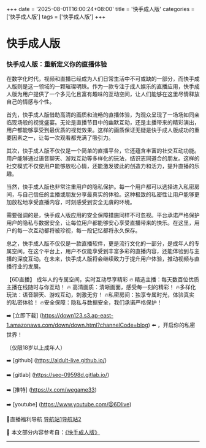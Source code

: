 +++
date = '2025-08-01T16:00:24+08:00'
title = '快手成人版'
categories = ['快手成人版']
tags = ['快手成人版']
+++

# 快手成人版

### 快手成人版：重新定义你的直播体验

在数字化时代，视频和直播已经成为人们日常生活中不可或缺的一部分，而快手成人版则是这一领域的一颗璀璨明珠。作为一款专注于成人娱乐的直播应用，快手成人版为用户提供了一个多元化且富有趣味的互动空间，让人们能够在这里尽情释放自己的情感与个性。

首先，快手成人版借助高清的画质和流畅的直播体验，为观众呈现了一场场如同亲临现场般的视觉盛宴。无论是直播节目中的幽默互动，还是主播带来的精彩演出，用户都能够享受到最优质的视觉效果。这样的画质保证无疑是快手成人版成功的重要因素之一，让每一次观看都充满了吸引力。

其次，快手成人版不仅仅是一个简单的直播平台，它还蕴含丰富的社交互动功能。用户能够通过语音聊天、游戏互动等多样化的玩法，结识志同道合的朋友。这样的社交模式不仅使用户能够放松心情，还能激发彼此的创造力和活力，提升直播的乐趣。

当然，快手成人版也非常注重用户的隐私保护。每一个用户都可以选择进入私密房间，与自己信任的主播或朋友分享最真实的体验。这种极致的私密性让用户能够更加放松地享受直播内容，时刻感受到安全无虞的环境。

需要强调的是，快手成人版应用的安全保障措施同样不可忽视。平台承诺严格保护用户的隐私与数据安全，让每位用户都能够安心享受直播带来的快乐。在这里，用户的每一次互动都将被珍视，每一段记忆都将永久保存。

总之，快手成人版不仅仅是一款直播软件，更是流行文化的一部分，是成年人的专属空间。在这个平台上，用户不仅能享受到丰富多彩的直播内容，还能体验到与主播的深度互动。在未来，快手成人版将会继续致力于提升用户体验，推动视频与直播行业的发展。

【6D直播】
成年人的专属空间，实时互动尽享精彩
🔥 精选主播：每天数百位优质主播在线随时与你互动！
🔥 高清画质：清晰画面，感受每一刻的精彩！
🔥多样化玩法：语音聊天、游戏互动，刺激无穷！
🔥私密房间：独享专属时光，体验真实的私密体验！
🔥安全保障：隐私与数据安全，我们承诺严格保护！

➡️ [立即下载] (https://down123.s3.ap-east-1.amazonaws.com/down/down.html?channelCode=blog) ⬅️ ，开启你的私密世界！

（仅限18岁以上成年人）

➡️ [github] (https://aldult-live.github.io/)

➡️ [gitlab] (https://seo-09598d.gitlab.io/)

➡️ [推特] (https://x.com/wegame33)

➡️ [youtube] (https://www.youtube.com/@6Dlive)

🔞直播福利导航 [导航站1](https://webstack-86085a.gitlab.io/)[导航站2](https://onlygit123-2.github.io/)


📘 本文部分内容参考自：[《快手成人版》](https://github.com/ttt25721/ttt)

---
